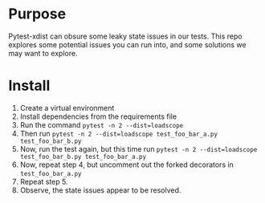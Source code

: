 # Purpose

Pytest-xdist can obsure some leaky state issues in our tests. This repo explores some potential issues you can run into, and some solutions we may want to explore.

# Install

1. Create a virtual environment
2. Install dependencies from the requirements file
3. Run the command `pytest -n 2 --dist=loadscope` 
4. Then run `pytest -n 2 --dist=loadscope test_foo_bar_a.py test_foo_bar_b.py`
5. Now, run the test again, but this time run `pytest -n 2 --dist=loadscope test_foo_bar_b.py test_foo_bar_a.py` 
6. Now, repeat step 4, but uncomment out the forked decorators in `test_foo_bar_a.py`
7. Repeat step 5.
8. Observe, the state issues appear to be resolved.
